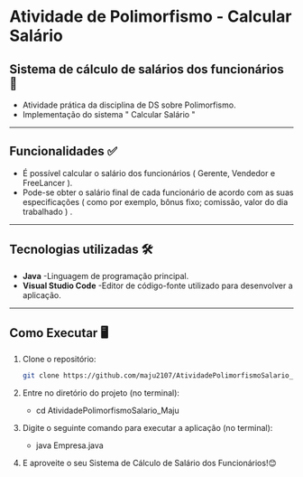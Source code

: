 # Atividade de Polimorfismo - Calcular Salário 

## Sistema de cálculo de salários dos funcionários 📖
- Atividade prática da disciplina de DS sobre Polimorfismo. 
- Implementação do sistema " Calcular Salário "

------
## Funcionalidades ✅
- É possível calcular o salário dos funcionários ( Gerente, Vendedor e FreeLancer ).
- Pode-se obter o salário final de cada funcionário de acordo com as suas especificações ( como por exemplo, bônus fixo; comissão, valor do dia trabalhado ) .
  
--------
## Tecnologias utilizadas 🛠️
- **Java**                -Linguagem de programação principal.
- **Visual Studio Code**  -Editor de código-fonte utilizado para desenvolver a aplicação.

-----------
## Como Executar 🖥️
1. Clone o repositório:
   ```bash
   git clone https://github.com/maju2107/AtividadePolimorfismoSalario_Maju.git

2. Entre no diretório do projeto (no terminal):
   - cd AtividadePolimorfismoSalario_Maju

3. Digite o seguinte comando para executar a aplicação (no terminal):
   - java Empresa.java

4. E aproveite o seu Sistema de Cálculo de Salário dos Funcionários!😊


